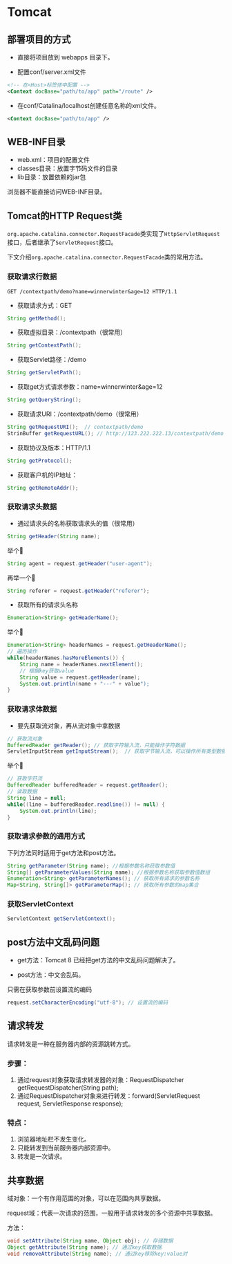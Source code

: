 # Tomcat

## 部署项目的方式

- 直接将项目放到 webapps 目录下。

- 配置conf/server.xml文件

```xml
<!-- 在<Host>标签体中配置 -->
<Context docBase="path/to/app" path="/route" />
```

- 在conf/Catalina/localhost创建任意名称的xml文件。

```xml
<Context docBase="path/to/app" />
```

## WEB-INF目录

- web.xml：项目的配置文件
- classes目录：放置字节码文件的目录
- lib目录：放置依赖的jar包

浏览器不能直接访问WEB-INF目录。

## Tomcat的HTTP Request类

`org.apache.catalina.connector.RequestFacade`类实现了`HttpServletRequest`接口，后者继承了`ServletRequest`接口。

下文介绍`org.apache.catalina.connector.RequestFacade`类的常用方法。

### 获取请求行数据

```
GET /contextpath/demo?name=winnerwinter&age=12 HTTP/1.1
```

- 获取请求方式：GET

```java
String getMethod();
```

- 获取虚拟目录：/contextpath（很常用）

```java
String getContextPath();
```

- 获取Servlet路径：/demo

```java
String getServletPath();
```

- 获取get方式请求参数：name=winnerwinter&age=12

```java
String getQueryString();
```

- 获取请求URI：/contextpath/demo（很常用）

```java
String getRequestURI();  // contextpath/demo
StrinBuffer getRequestURL(); // http://123.222.222.13/contextpath/demo
```

- 获取协议及版本：HTTP/1.1

```java
String getProtocol();
```

- 获取客户机的IP地址：

```java
String getRemoteAddr();
```

### 获取请求头数据

- 通过请求头的名称获取请求头的值（很常用）

```java
String getHeader(String name);
```

举个🌰

```java
String agent = request.getHeader("user-agent");
```

再举一个🌰

```java
String referer = request.getHeader("referer");
```

- 获取所有的请求头名称

```java
Enumeration<String> getHeaderName();
```

举个🌰

```java
Enumeration<String> headerNames = request.getHeaderName();
// 遍历操作
while(headerNames.hasMoreElements()) {
    String name = headerNames.nextElement();
    // 根据key获取value
    String value = request.getHeader(name);
    System.out.println(name + "---" + value");
}
```

### 获取请求体数据

- 要先获取流对象，再从流对象中拿数据

```java
// 获取流对象
BufferedReader getReader(); // 获取字符输入流，只能操作字符数据
ServletInputStream getInputStream();  // 获取字节输入流，可以操作所有类型数据
```

举个🌰

```java
// 获取字符流
BufferedReader bufferedReader = request.getReader();
// 读取数据
String line = null;
while((line = bufferedReader.readline()) != null) {
    System.out.println(line);
}
```

### 获取请求参数的通用方式

下列方法同时适用于get方法和post方法。

```java
String getParameter(String name); //根据参数名称获取参数值
String[] getParameterValues(String name); //根据参数名称获取参数值数组
Enumeration<String> getParameterNames(); // 获取所有请求的参数名称
Map<String, String[]> getParameterMap(); // 获取所有参数的map集合
```

### 获取ServletContext

```java
ServletContext getServletContext();
```

## post方法中文乱码问题

- get方法：Tomcat 8 已经把get方法的中文乱码问题解决了。

- post方法：中文会乱码。

只需在获取参数前设置流的编码

```java
request.setCharacterEncoding("utf-8"); // 设置流的编码
```

## 请求转发

请求转发是一种在服务器内部的资源跳转方式。

### 步骤：

1. 通过request对象获取请求转发器的对象：RequestDispatcher getRequestDispatcher(String path);
2. 通过RequestDispatcher对象来进行转发：forward(ServletRequest request, ServletResponse response);

### 特点：

1. 浏览器地址栏不发生变化。
2. 只能转发到当前服务器内部资源中。
3. 转发是一次请求。

## 共享数据

域对象：一个有作用范围的对象，可以在范围内共享数据。

request域：代表一次请求的范围，一般用于请求转发的多个资源中共享数据。

方法：

```java
void setAttribute(String name, Object obj); // 存储数据
Object getAttribute(String name); // 通过key获取数据
void removeAttribute(String name); // 通过key移除key:value对 
```



